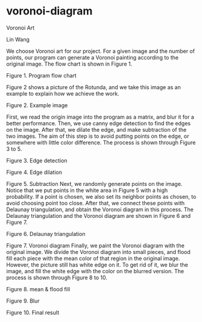 # voronoi-diagram
Voronoi Art

Lin Wang 

We choose Voronoi art for our project. For a given image and the number of points, our program can generate a Voronoi painting according to the original image. The flow chart is shown in Figure 1.
 
Figure 1. Program flow chart

Figure 2 shows a picture of the Rotunda, and we take this image as an example to explain how we achieve the work.
 
Figure 2. Example image

First, we read the origin image into the program as a matrix, and blur it for a better performance. Then, we use canny edge detection to find the edges on the image. After that, we dilate the edge, and make subtraction of the two images. The aim of this step is to avoid putting points on the edge, or somewhere with little color difference. The process is shown through Figure 3 to 5.
 
Figure 3. Edge detection
 
Figure 4. Edge dilation
 
Figure 5. Subtraction
Next, we randomly generate points on the image. Notice that we put points in the white area in Figure 5 with a high probability. If a point is chosen, we also set its neighbor points as chosen, to avoid choosing point too close.
After that, we connect these points with Delaunay triangulation, and obtain the Voronoi diagram in this process. The Delaunay triangulation and the Voronoi diagram are shown in Figure 6 and Figure 7.
 
Figure 6. Delaunay triangulation
 
Figure 7. Voronoi diagram
Finally, we paint the Voronoi diagram with the original image. We divide the Voronoi diagram into small pieces, and flood fill each piece with the mean color of that region in the original image. However, the picture still has white edge on it. To get rid of it, we blur the image, and fill the white edge with the color on the blurred version. The process is shown through Figure 8 to 10.
 
Figure 8. mean & flood fill
 
Figure 9. Blur
 
Figure 10. Final result

